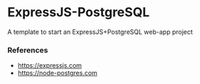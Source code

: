 # ExpressJS-PostgreSQL
A template to start an ExpressJS+PostgreSQL web-app project

### References
- https://expressjs.com
- https://node-postgres.com